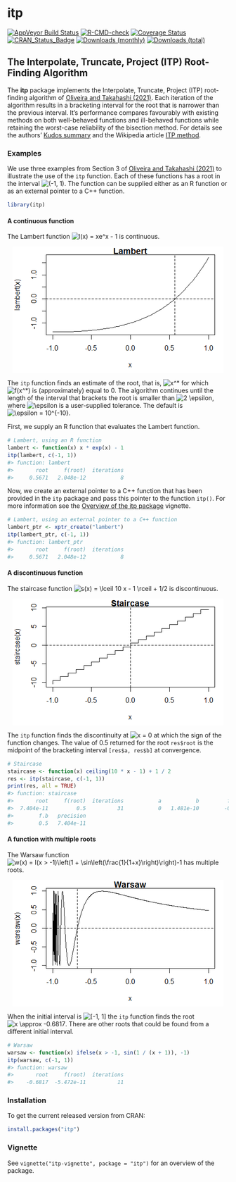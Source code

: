 
<!-- README.md is generated from README.Rmd. Please edit that file -->

# itp

[![AppVeyor Build
Status](https://ci.appveyor.com/api/projects/status/github/paulnorthrop/itp?branch=main&svg=true)](https://ci.appveyor.com/project/paulnorthrop/itp)
[![R-CMD-check](https://github.com/paulnorthrop/itp/workflows/R-CMD-check/badge.svg)](https://github.com/paulnorthrop/itp/actions)
[![Coverage
Status](https://codecov.io/github/paulnorthrop/itp/coverage.svg?branch=main)](https://codecov.io/github/paulnorthrop/itp?branch=main)
[![CRAN_Status_Badge](https://www.r-pkg.org/badges/version/itp)](https://cran.r-project.org/package=itp)
[![Downloads
(monthly)](https://cranlogs.r-pkg.org/badges/itp?color=brightgreen)](https://cran.r-project.org/package=itp)
[![Downloads
(total)](https://cranlogs.r-pkg.org/badges/grand-total/itp?color=brightgreen)](https://cran.r-project.org/package=itp)

## The Interpolate, Truncate, Project (ITP) Root-Finding Algorithm

The **itp** package implements the Interpolate, Truncate, Project (ITP)
root-finding algorithm of [Oliveira and Takahashi
(2021)](https://doi.org/10.1145/3423597). Each iteration of the
algorithm results in a bracketing interval for the root that is narrower
than the previous interval. It’s performance compares favourably with
existing methods on both well-behaved functions and ill-behaved
functions while retaining the worst-case reliability of the bisection
method. For details see the authors’ [Kudos
summary](https://www.growkudos.com/publications/10.1145%25252F3423597/reader)
and the Wikipedia article [ITP
method](https://en.wikipedia.org/wiki/ITP_method).

### Examples

We use three examples from Section 3 of [Oliveira and Takahashi
(2021)](https://doi.org/10.1145/3423597) to illustrate the use of the
`itp` function. Each of these functions has a root in the interval
![(-1, 1)](https://latex.codecogs.com/png.image?%5Cdpi%7B110%7D&space;%5Cbg_white&space;%28-1%2C%201%29 "(-1, 1)").
The function can be supplied either as an R function or as an external
pointer to a C++ function.

``` r
library(itp)
```

#### A continuous function

The Lambert function
![l(x) = xe^x - 1](https://latex.codecogs.com/png.image?%5Cdpi%7B110%7D&space;%5Cbg_white&space;l%28x%29%20%3D%20xe%5Ex%20-%201 "l(x) = xe^x - 1")
is continuous.

<img src="man/figures/README-lambert-1.png" style="display: block; margin: auto;" />

The `itp` function finds an estimate of the root, that is,
![x^\*](https://latex.codecogs.com/png.image?%5Cdpi%7B110%7D&space;%5Cbg_white&space;x%5E%2A "x^*")
for which
![f(x^\*)](https://latex.codecogs.com/png.image?%5Cdpi%7B110%7D&space;%5Cbg_white&space;f%28x%5E%2A%29 "f(x^*)")
is (approximately) equal to 0. The algorithm continues until the length
of the interval that brackets the root is smaller than
![2 \\epsilon](https://latex.codecogs.com/png.image?%5Cdpi%7B110%7D&space;%5Cbg_white&space;2%20%5Cepsilon "2 \epsilon"),
where
![\\epsilon](https://latex.codecogs.com/png.image?%5Cdpi%7B110%7D&space;%5Cbg_white&space;%5Cepsilon "\epsilon")
is a user-supplied tolerance. The default is
![\\epsilon = 10^{-10}](https://latex.codecogs.com/png.image?%5Cdpi%7B110%7D&space;%5Cbg_white&space;%5Cepsilon%20%3D%2010%5E%7B-10%7D "\epsilon = 10^{-10}").

First, we supply an R function that evaluates the Lambert function.

``` r
# Lambert, using an R function
lambert <- function(x) x * exp(x) - 1
itp(lambert, c(-1, 1))
#> function: lambert 
#>       root     f(root)  iterations  
#>     0.5671   2.048e-12           8
```

Now, we create an external pointer to a C++ function that has been
provided in the `itp` package and pass this pointer to the function
`itp()`. For more information see the [Overview of the itp
package](https://paulnorthrop.github.io/itp/articles/itp-vignette.html)
vignette.

``` r
# Lambert, using an external pointer to a C++ function
lambert_ptr <- xptr_create("lambert")
itp(lambert_ptr, c(-1, 1))
#> function: lambert_ptr 
#>       root     f(root)  iterations  
#>     0.5671   2.048e-12           8
```

#### A discontinuous function

The staircase function
![s(x) = \\lceil 10 x - 1 \\rceil + 1/2](https://latex.codecogs.com/png.image?%5Cdpi%7B110%7D&space;%5Cbg_white&space;s%28x%29%20%3D%20%5Clceil%2010%20x%20-%201%20%5Crceil%20%2B%201%2F2 "s(x) = \lceil 10 x - 1 \rceil + 1/2")
is discontinuous.

<img src="man/figures/README-staircase-1.png" style="display: block; margin: auto;" />

The `itp` function finds the discontinuity at
![x = 0](https://latex.codecogs.com/png.image?%5Cdpi%7B110%7D&space;%5Cbg_white&space;x%20%3D%200 "x = 0")
at which the sign of the function changes. The value of 0.5 returned for
the root `res$root` is the midpoint of the bracketing interval
`[res$a, res$b]` at convergence.

``` r
# Staircase
staircase <- function(x) ceiling(10 * x - 1) + 1 / 2
res <- itp(staircase, c(-1, 1))
print(res, all = TRUE)
#> function: staircase 
#>       root     f(root)  iterations           a           b         f.a  
#>  7.404e-11         0.5          31           0   1.481e-10        -0.5  
#>        f.b   precision  
#>        0.5   7.404e-11
```

#### A function with multiple roots

The Warsaw function
![w(x) = I(x > -1)\\left(1 + \\sin\\left(\\frac{1}{1+x}\\right)\\right)-1](https://latex.codecogs.com/png.image?%5Cdpi%7B110%7D&space;%5Cbg_white&space;w%28x%29%20%3D%20I%28x%20%3E%20-1%29%5Cleft%281%20%2B%20%5Csin%5Cleft%28%5Cfrac%7B1%7D%7B1%2Bx%7D%5Cright%29%5Cright%29-1 "w(x) = I(x > -1)\left(1 + \sin\left(\frac{1}{1+x}\right)\right)-1")
has multiple roots.

<img src="man/figures/README-warsaw-1.png" style="display: block; margin: auto;" />

When the initial interval is
![\[-1, 1\]](https://latex.codecogs.com/png.image?%5Cdpi%7B110%7D&space;%5Cbg_white&space;%5B-1%2C%201%5D "[-1, 1]")
the `itp` function finds the root
![x \\approx -0.6817](https://latex.codecogs.com/png.image?%5Cdpi%7B110%7D&space;%5Cbg_white&space;x%20%5Capprox%20-0.6817 "x \approx -0.6817").
There are other roots that could be found from a different initial
interval.

``` r
# Warsaw
warsaw <- function(x) ifelse(x > -1, sin(1 / (x + 1)), -1)
itp(warsaw, c(-1, 1))
#> function: warsaw 
#>       root     f(root)  iterations  
#>    -0.6817  -5.472e-11          11
```

### Installation

To get the current released version from CRAN:

``` r
install.packages("itp")
```

### Vignette

See `vignette("itp-vignette", package = "itp")` for an overview of the
package.
